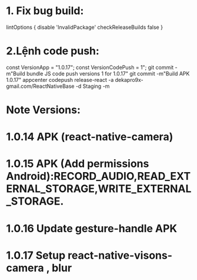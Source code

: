 # 1. Fix bug build:

lintOptions {
disable 'InvalidPackage'
checkReleaseBuilds false
}

# 2.Lệnh code push:

const VersionApp = "1.0.17";
const VersionCodePush = 1";
git commit -m"Build bundle JS code push versions 1 for 1.0.17"
git commit -m"Build APK 1.0.17"
appcenter codepush release-react -a dekapro9x-gmail.com/ReactNativeBase -d Staging -m

# Note Versions:

# 1.0.14 APK (react-native-camera)

# 1.0.15 APK (Add permissions Android):RECORD_AUDIO,READ_EXTERNAL_STORAGE,WRITE_EXTERNAL_STORAGE.

# 1.0.16 Update gesture-handle APK

# 1.0.17 Setup react-native-visons-camera , blur 
